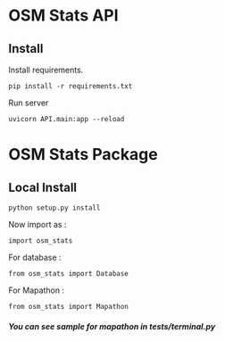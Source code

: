 # OSM Stats API

## Install

Install requirements.

```pip install -r requirements.txt```

Run server

```uvicorn API.main:app --reload```

# OSM Stats Package

## Local Install


```python setup.py install```

Now import as : 

```import osm_stats```

For database : 

```from osm_stats import Database```

For Mapathon : 

```from osm_stats import Mapathon```
##### You can see sample for mapathon in tests/terminal.py